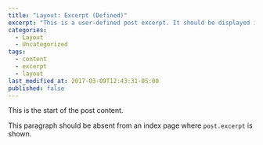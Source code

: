 ```yaml
---
title: "Layout: Excerpt (Defined)"
excerpt: "This is a user-defined post excerpt. It should be displayed in place of the auto-generated excerpt  or post content on index pages."
categories:
  - Layout
  - Uncategorized
tags:
  - content
  - excerpt
  - layout
last_modified_at: 2017-03-09T12:43:31-05:00
published: false
---
```


This is the start of the post content.

This paragraph should be absent from an index page where `post.excerpt` is shown.